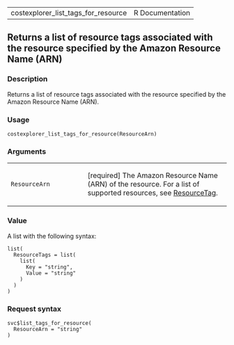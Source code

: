 <table style="width: 100%;">
<tbody>
<tr class="odd">
<td>costexplorer_list_tags_for_resource</td>
<td style="text-align: right;">R Documentation</td>
</tr>
</tbody>
</table>

## Returns a list of resource tags associated with the resource specified by the Amazon Resource Name (ARN)

### Description

Returns a list of resource tags associated with the resource specified
by the Amazon Resource Name (ARN).

### Usage

    costexplorer_list_tags_for_resource(ResourceArn)

### Arguments

<table>
<colgroup>
<col style="width: 35%" />
<col style="width: 65%" />
</colgroup>
<tbody>
<tr class="odd">
<td><code
id="costexplorer_list_tags_for_resource_:_ResourceArn">ResourceArn</code></td>
<td><p>[required] The Amazon Resource Name (ARN) of the resource. For a
list of supported resources, see <a
href="https://docs.aws.amazon.com/aws-cost-management/latest/APIReference/API_ResourceTag.html">ResourceTag</a>.</p></td>
</tr>
</tbody>
</table>

### Value

A list with the following syntax:

    list(
      ResourceTags = list(
        list(
          Key = "string",
          Value = "string"
        )
      )
    )

### Request syntax

    svc$list_tags_for_resource(
      ResourceArn = "string"
    )
